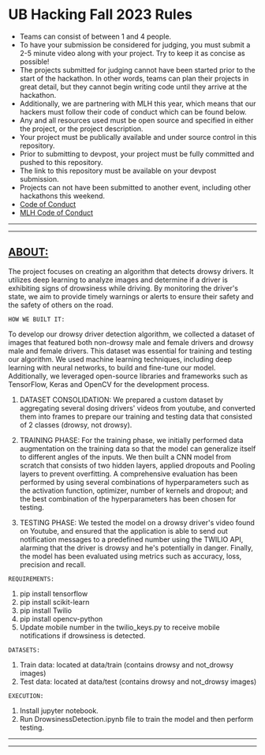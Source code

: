 # UB Hacking Fall 2023 Rules 
- Teams can consist of between 1 and 4 people.
- To have your submission be considered for judging, you must submit a 2-5 minute video along with your project. Try to keep it as concise as possible!
- The projects submitted for judging cannot have been started prior to the start of the hackathon. In other words, teams can plan their projects in great detail, but they cannot begin writing code until they arrive at the hackathon.
- Additionally, we are partnering with MLH this year, which means that our hackers must follow their code of conduct which can be found below.
- Any and all resources used must be open source and specified in either the project, or the project description.
- Your project must be publically available and under source control in this repository.
- Prior to submitting to devpost, your project must be fully committed and pushed to this repository.
- The link to this repository must be available on your devpost submission.
- Projects can not have been submitted to another event, including other hackathons this weekend.
- [Code of Conduct](https://drive.google.com/file/d/1RH_TtRu6EOHSbOoiSj2h1Q4jswtVILzE/view)
- [MLH Code of Conduct](https://static.mlh.io/docs/mlh-code-of-conduct.pdf)


------------------------------------------------------------------------------------------------------------------------
------------------------------------------------------------------------------------------------------------------------
## [ABOUT:](https://youtu.be/QBlNgo8ESYo)


 The project focuses on creating an algorithm that detects drowsy drivers. It utilizes deep learning to analyze images and determine if a driver is exhibiting signs of drowsiness while driving. By monitoring the driver's state, we aim to provide timely warnings or alerts to ensure their safety and the safety of others on the road.

~~~~~~~~~~~~~~~~~~
HOW WE BUILT IT:
~~~~~~~~~~~~~~~~~~

To develop our drowsy driver detection algorithm, we collected a dataset of images that featured both non-drowsy male and female drivers and drowsy male and female drivers. This dataset was essential for training and testing our algorithm. We used machine learning techniques, including deep learning with neural networks, to build and fine-tune our model. Additionally, we leveraged open-source libraries and frameworks such as TensorFlow, Keras and OpenCV for the development process.

1. DATASET CONSOLIDATION: We prepared a custom dataset by aggregating several dosing drivers' videos from youtube, and converted them into frames to prepare our training and testing data that consisted of 2 classes (drowsy, not drowsy).

2. TRAINING PHASE: For the training phase, we initially performed data augmentation on the training data  so that the model can generalize itself to different angles of the inputs. We then built a CNN model from scratch that consists of two hidden layers, applied dropouts and Pooling layers to prevent overfitting.  A comprehensive evaluation has been performed by using several combinations of hyperparameters such as the activation function, optimizer, number of kernels and dropout; and the best combination of the hyperparameters has been chosen for testing.

3. TESTING PHASE: We tested the model on a drowsy driver's video found on Youtube, and ensured that the application is able to send out notification messages to a predefined number using the TWILIO API, alarming that the driver is drowsy and he's potentially in danger. Finally, the model has been evaluated using metrics such as accuracy, loss, precision and recall.


~~~~~~~~~~~~~
REQUIREMENTS:
~~~~~~~~~~~~~

1. pip install tensorflow
2. pip install scikit-learn
3. pip install Twilio
4. pip install opencv-python
5. Update mobile number in the twilio_keys.py to receive mobile notifications if drowsiness is detected.

~~~~~~~~
DATASETS:
~~~~~~~~
1. Train data: located at data/train (contains drowsy and not_drowsy images)
2. Test data: located at data/test (contains drowsy and not_drowsy images)

~~~~~~~~~
EXECUTION:
~~~~~~~~~
1. Install jupyter notebook.
2. Run DrowsinessDetection.ipynb file to train the model and then perform testing.


------------------------------------------------------------------------------------------------------------------------
------------------------------------------------------------------------------------------------------------------------
